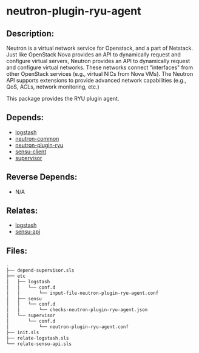 # neutron-plugin-ryu-agent

## Description:

Neutron is a virtual network service for Openstack, and a part of Netstack. Just like OpenStack Nova provides an API to dynamically request and configure virtual servers, Neutron provides an API to dynamically request and configure virtual networks. These networks connect "interfaces" from other OpenStack services (e.g., virtual NICs from Nova VMs). The Neutron API supports extensions to provide advanced network capabilities (e.g., QoS, ACLs, network monitoring, etc.)

This package provides the RYU plugin agent.

## Depends:

  -  [logstash](/salt/logstash)
  -  [neutron-common](/salt/neutron-common)
  -  [neutron-plugin-ryu](/salt/neutron-plugin-ryu)
  -  [sensu-client](/salt/sensu-client)
  -  [supervisor](/salt/supervisor)

## Reverse Depends:

  -  N/A

## Relates:

  -  [logstash](/salt/logstash)
  -  [sensu-api](/salt/sensu-api)

## Files:

```bash
.
├── depend-supervisor.sls
├── etc
│   ├── logstash
│   │   └── conf.d
│   │       └── input-file-neutron-plugin-ryu-agent.conf
│   ├── sensu
│   │   └── conf.d
│   │       └── checks-neutron-plugin-ryu-agent.json
│   └── supervisor
│       └── conf.d
│           └── neutron-plugin-ryu-agent.conf
├── init.sls
├── relate-logstash.sls
└── relate-sensu-api.sls
```
